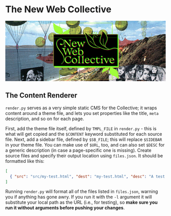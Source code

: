 # The New Web Collective

![Cover image](hero.jpg)

## The Content Renderer

`render.py` serves as a very simple static CMS for the Collective; it wraps content around a theme file, and lets you set properties like the title, `meta` description, and so on for each page.

First, add the theme file itself, defined by `TMPL_FILE` in `render.py` - this is what will get copied and the `$CONTENT` keyword substituted for each source file. Next, add a sidebar file, defined by `$SB_FILE`; this will replace `$SIDEBAR` in your theme file. You can make use of `$URL`, too, and can also set `$DESC` for a generic description (in case a page-specific one is missing). Create source files and specify their output location using `files.json`. It should be formatted like this:

```json
[
  { "src": "src/my-test.html", "dest": "my-test.html", "desc": "A test page!" }
]

```

Running `render.py` will format all of the files listed in `files.json`, warning you if anything has gone awry. If you run it with the `-l` argument it will substitute your local path as the URL (i.e., for testing), so __make sure you run it without arguments before pushing your changes__.
